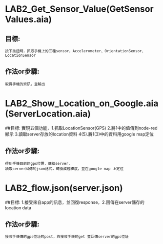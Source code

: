# LAB2_Get_Sensor_Value(GetSensorValues.aia)
## 目標:
    按下按鈕時，抓取手機上的三種sensor，Accelerometer、OrientationSensor、LocationSensor
    
## 作法or步驟:
    取得手機的資訊，並輸出
    
    
    
# LAB2_Show_Location_on_Google.aia(ServerLocation.aia)
##目標:
    實現五個功能，1.抓取LocationSensor(GPS) 2.將1中的值傳到node-red顯示 3.讀取server存放的location資料 4(5).將1(3)中的資料用google map定位 

## 作法or步驟:
    得到手機目前的gps位置，傳給server，
    讀取server回傳的json格式，轉換成經緯度，並在google map 上定位 
    
    
    
    
# LAB2_flow.json(server.json)
##目標:
    1.接受來自app的訊息，並回復response，2.回傳在server儲存的location data
    
## 作法or步驟:
    接收手機傳的gps位址的post，與接收手機的get 並回傳server的gps位址 
